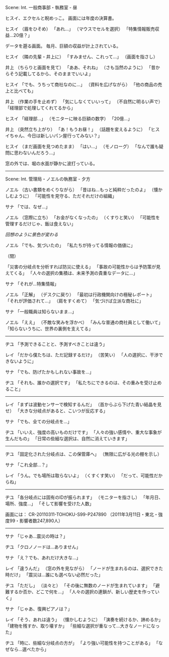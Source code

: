Scene: Int. 一般商事部・執務室 - 昼

ヒスイ、エクセルと睨めっこ。
画面には年度の決算書。

ヒスイ
（眉をひそめ）
「あれ...」
（マウスでセルを選択）
「特集情報販売収益...20億？」

データを遡る画面。
毎月、巨額の収益が計上されている。

ヒスイ
（隣の先輩・井上に）
「すみません、これって...」
（画面を指さし）

井上
（ちらりと画面を見て）
「ああ、それね」
（さも当然のように）
「昔からそう記載してるから、そのままでいいよ」

ヒスイ
「でも、うちって商社なのに...」
（資料を広げながら）
「他の商品の売上と比べても」

井上
（作業の手を止めず）
「気にしなくていいって」
（不自然に明るい声で）
「経理部で処理してくれてるから」

ヒスイ
「経理部...」
（モニターに映る巨額の数字）
「20億...」

井上
（突然立ち上がり）
「あ！もうお昼！」
（話題を変えるように）
「ヒスイちゃん、今日は新しいパン屋行ってみない？」

ヒスイ
（まだ画面を見つめたまま）
「はい...」
（モノローグ）
「なんで誰も疑問に思わないんだろう...」

窓の外では、堀の水面が静かに波打っている。

---
Scene: Int. 管理局・ノエルの執務室 - 夕方

ノエル
（古い書類をめくりながら）
「昔はね...もっと純粋だったのよ」
（懐かしむように）
「可能性を見守る、ただそれだけの組織」

サナ
「では、なぜ...」

ノエル
（窓際に立ち）
「お金がなくなったの」
（くすりと笑い）
「可能性を管理するだけじゃ、飯は食えない」

*回想のように景色が変わる*

ノエル
「でも、気づいたの」
「私たちが持ってる情報の価値に」

（間）

「災害の分岐点を分析すれば防災に使える」
「事故の可能性からは予防策が見えてくる」
「人々の選択の集積は、未来予測の貴重なデータに...」

サナ
「それが...特集情報」

ノエル
「正解」
（デスクに戻り）
「最初は行政機関向けの極秘レポート」
「それが評価されて...」
（肩をすくめて）
「気づけば立派な商社に」

サナ
「一般職員は知らないまま...」

ノエル
「ええ」
（不敵な笑みを浮かべ）
「みんな普通の商社員として働いて」
「知らないうちに、世界の裏側を支えてる」

---
ヂユ
「予測できることと、予測すべきことは違う」

レイ
「だから僕たちは、ただ記録するだけ」
（苦笑い）
「人の選択に、干渉できないように」

サナ
「でも、防げたかもしれない事故を...」

ヂユ
「それも、誰かの選択です」
「私たちにできるのは、その重みを受け止めること」

---
レイ
「まずは波動センサーで検知するんだ」
（首からぶら下げた青い結晶を見せ）
「大きな分岐点があると、こいつが反応する」

サナ
「でも、全ての分岐点を...」

ヂユ
「いいえ、強度の高いものだけです」
「人々の強い感情や、重大な事象が生んだもの」
「日常の些細な選択は、自然に消えていきます」

---
ヂユ
「固定化された分岐点は、この保管庫へ」
（無限に広がる光の棚を示し）

サナ
「これ全部...？」

レイ
「うん。でも場所は取らないよ」
（くすくす笑い）
「だって、可能性だからね」

---
ヂユ
「各分岐点には固有のIDが振られます」
（モニターを指さし）
「年月日、場所、強度...」
「そして影響を受けた人数」

画面には：
CR-20110311-TOHOKU-S99-P247890
（2011年3月11日・東北・強度99・影響者数247,890人）

---
サナ
「じゃあ...震災の時は？」

ヂユ
「クロノノードは...ありません」

サナ
「え？でも、あれだけ大きな...」

レイ
「違うんだ」
（窓の外を見ながら）
「ノードが生まれるのは、選択できた時だけ」
「震災は...誰にも選べない必然だった」

ヂユ
「ただし」
（淡々と）
「その後に無数のノードが生まれています」
「避難するか否か、どこで何を...」
「人々の選択の連鎖が、新しい歴史を作っていく」

サナ
「じゃあ、復興ピアノは？」

レイ
「そう、あれは違う」
（懐かしむように）
「演奏を続けるか、諦めるか」
「建物を残すか、取り壊すか」
「些細な選択が重なって...大きなノードになった」

ヂユ
「時に、些細な分岐点の方が」
「より強い可能性を持つことがある」
「なぜなら...選べたから」